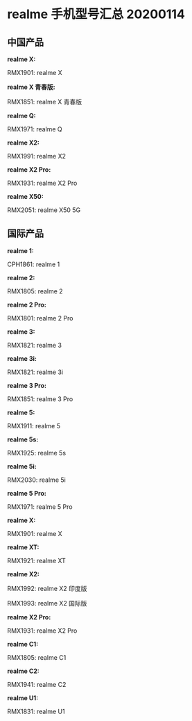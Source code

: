 # realme 手机型号汇总 20200114

## 中国产品

**realme X:**

RMX1901: realme X

**realme X 青春版:**

RMX1851: realme X 青春版

**realme Q:**

RMX1971: realme Q

**realme X2:**

RMX1991: realme X2

**realme X2 Pro:**

RMX1931: realme X2 Pro

**realme X50:**

RMX2051: realme X50 5G

## 国际产品

**realme 1:**

CPH1861: realme 1

**realme 2:**

RMX1805: realme 2

**realme 2 Pro:**

RMX1801: realme 2 Pro

**realme 3:**

RMX1821: realme 3

**realme 3i:**

RMX1821: realme 3i

**realme 3 Pro:**

RMX1851: realme 3 Pro

**realme 5:**

RMX1911: realme 5

**realme 5s:**

RMX1925: realme 5s

**realme 5i:**

RMX2030: realme 5i

**realme 5 Pro:**

RMX1971: realme 5 Pro

**realme X:**

RMX1901: realme X

**realme XT:**

RMX1921: realme XT

**realme X2:**

RMX1992: realme X2 印度版

RMX1993: realme X2 国际版

**realme X2 Pro:**

RMX1931: realme X2 Pro

**realme C1:**

RMX1805: realme C1

**realme C2:**

RMX1941: realme C2

**realme U1:**

RMX1831: realme U1
